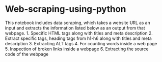 # Web-scraping-using-python
This notebook includes data scraping, which takes a website URL as an input and extracts the information listed below as an output from that webpage.   1.   Specific HTML tags along with titles and meta description 2.   Extract specific tags, heading tags from h1-h6 along with titles and meta description 3. Extracting ALT tags 4. For counting words inside a web page 5. Inspection of broken links inside a webpage 6. Extracting the source code of the webpage

